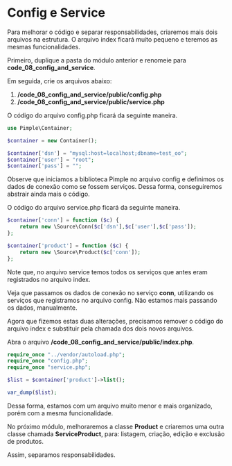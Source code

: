 # Config e Service

Para melhorar o código e separar responsabilidades, criaremos mais dois arquivos na estrutura. O arquivo index ficará muito pequeno e teremos as mesmas funcionalidades.

Primeiro, duplique a pasta do módulo anterior e renomeie para **code_08_config_and_service**.

Em seguida, crie os arquivos abaixo:

1. **/code_08_config_and_service/public/config.php**
2. **/code_08_config_and_service/public/service.php**

O código do arquivo config.php ficará da seguinte maneira.

```php
use Pimple\Container;

$container = new Container();

$container['dsn'] = "mysql:host=localhost;dbname=test_oo";
$container['user'] = "root";
$container['pass'] = "";
```

Observe que iniciamos a biblioteca Pimple no arquivo config e definimos os dados de conexão como se fossem serviços. Dessa forma, conseguiremos abstrair ainda mais o código.

O código do arquivo service.php ficará da seguinte maneira.

```php
$container['conn'] = function ($c) {
    return new \Source\Conn($c['dsn'],$c['user'],$c['pass']);
};

$container['product'] = function ($c) {
    return new \Source\Product($c['conn']);
};
```

Note que, no arquivo service temos todos os serviços que antes eram registrados no arquivo index.

Veja que passamos os dados de conexão no serviço **conn**, utilizando os serviços que registramos no arquivo config. Não estamos mais passando os dados, manualmente.

Agora que fizemos estas duas alterações, precisamos remover o código do arquivo index e substituir pela chamada dos dois novos arquivos.

Abra o arquivo **/code_08_config_and_service/public/index.php**.

```php
require_once "../vendor/autoload.php";
require_once "config.php";
require_once "service.php";

$list = $container['product']->list();

var_dump($list);
```

Dessa forma, estamos com um arquivo muito menor e mais organizado, porém com a mesma funcionalidade.

No próximo módulo, melhoraremos a classe **Product** e criaremos uma outra classe chamada **ServiceProduct**, para: listagem, criação, edição e exclusão de produtos. 

Assim, separamos responsabilidades.